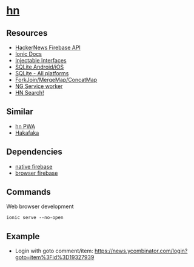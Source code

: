 # [hn](https://github.com/cevaris/hn)


## Resources
- [HackerNews Firebase API](https://github.com/HackerNews/API)
- [Ionic Docs](https://ionicframework.com/docs/)
- [Injectable Interfaces](https://github.com/mgmarlow/Creating-Interfaces-Angular-Services/blob/master/src/app/services/todo-list.service.ts)
- [SQLite Android/iOS](https://ionicframework.com/docs/native/sqlite)
- [SQLite - All platforms](https://github.com/xpbrew/cordova-sqlite-storage)
- [ForkJoin/MergeMap/ConcatMap](https://blog.angularindepth.com/practical-rxjs-in-the-wild-requests-with-concatmap-vs-mergemap-vs-forkjoin-11e5b2efe293)
- [NG Service worker](https://angularfirebase.com/lessons/hnpwa-angular-5-progressive-web-app-service-worker-tutorial/)
- [HN Search!](https://hn.algolia.com/api)

## Similar
- [hn PWA](https://github.com/codediodeio/hnpwa-angular5)
- [Hakafaka](https://github.com/tomastrajan/ngx-model-hacker-news-example)

## Dependencies
- [native firebase](https://ionicframework.com/docs/native/firebase/)
- [browser firebase](https://github.com/angular/angularfire2)


## Commands

Web browser development

`ionic serve --no-open`


## Example
- Login with goto comment/item: https://news.ycombinator.com/login?goto=item%3Fid%3D19327939